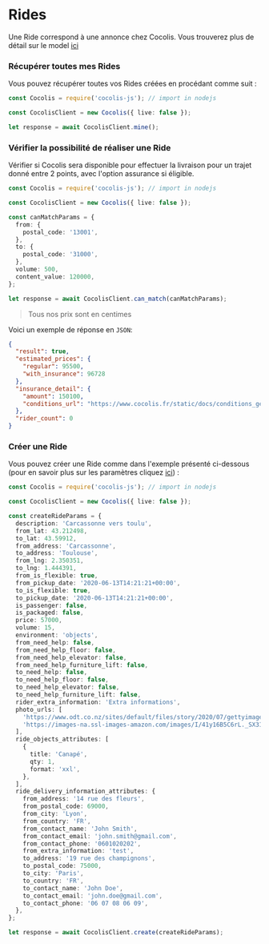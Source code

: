 # Rides

Une Ride correspond à une annonce chez Cocolis. Vous trouverez plus de détail sur le model [ici](https://doc.cocolis.fr/docs/cocolis-api/docs/models/ride/ride-full.json)

### Récupérer toutes mes Rides

Vous pouvez récupérer toutes vos Rides créées en procédant comme suit :

```typescript
const Cocolis = require('cocolis-js'); // import in nodejs

const CocolisClient = new Cocolis({ live: false });

let response = await CocolisClient.mine();
```

### Vérifier la possibilité de réaliser une Ride

Vérifier si Cocolis sera disponible pour effectuer la livraison pour un trajet donné entre 2 points, avec l'option assurance si éligible.

```typescript
const Cocolis = require('cocolis-js'); // import in nodejs

const CocolisClient = new Cocolis({ live: false });

const canMatchParams = {
  from: {
    postal_code: '13001',
  },
  to: {
    postal_code: '31000',
  },
  volume: 500,
  content_value: 120000,
};

let response = await CocolisClient.can_match(canMatchParams);
```

<!-- theme: warning -->

> Tous nos prix sont en centimes

Voici un exemple de réponse en `JSON`:

```json
{
  "result": true,
  "estimated_prices": {
    "regular": 95500,
    "with_insurance": 96728
  },
  "insurance_detail": {
    "amount": 150100,
    "conditions_url": "https://www.cocolis.fr/static/docs/conditions_generales_assurance_COCOLIS_AO.pdf"
  },
  "rider_count": 0
}
```

### Créer une Ride

Vous pouvez créer une Ride comme dans l'exemple présenté ci-dessous (pour en savoir plus sur les paramètres cliquez [ici](https://doc.cocolis.fr/docs/cocolis-api/docs/models/ride/ride-create.v1.json)) :

```typescript
const Cocolis = require('cocolis-js'); // import in nodejs

const CocolisClient = new Cocolis({ live: false });

const createRideParams = {
  description: 'Carcassonne vers toulu',
  from_lat: 43.212498,
  to_lat: 43.59912,
  from_address: 'Carcassonne',
  to_address: 'Toulouse',
  from_lng: 2.350351,
  to_lng: 1.444391,
  from_is_flexible: true,
  from_pickup_date: '2020-06-13T14:21:21+00:00',
  to_is_flexible: true,
  to_pickup_date: '2020-06-13T14:21:21+00:00',
  is_passenger: false,
  is_packaged: false,
  price: 57000,
  volume: 15,
  environment: 'objects',
  from_need_help: false,
  from_need_help_floor: false,
  from_need_help_elevator: false,
  from_need_help_furniture_lift: false,
  to_need_help: false,
  to_need_help_floor: false,
  to_need_help_elevator: false,
  to_need_help_furniture_lift: false,
  rider_extra_information: 'Extra informations',
  photo_urls: [
    'https://www.odt.co.nz/sites/default/files/story/2020/07/gettyimages-138310605.jpg',
    'https://images-na.ssl-images-amazon.com/images/I/41y16B5C6rL._SX311_BO1,204,203,200_.jpg',
  ],
  ride_objects_attributes: [
    {
      title: 'Canapé',
      qty: 1,
      format: 'xxl',
    },
  ],
  ride_delivery_information_attributes: {
    from_address: '14 rue des fleurs',
    from_postal_code: 69000,
    from_city: 'Lyon',
    from_country: 'FR',
    from_contact_name: 'John Smith',
    from_contact_email: 'john.smith@gmail.com',
    from_contact_phone: '0601020202',
    from_extra_information: 'test',
    to_address: '19 rue des champignons',
    to_postal_code: 75000,
    to_city: 'Paris',
    to_country: 'FR',
    to_contact_name: 'John Doe',
    to_contact_email: 'john.doe@gmail.com',
    to_contact_phone: '06 07 08 06 09',
  },
};

let response = await CocolisClient.create(createRideParams);
```
